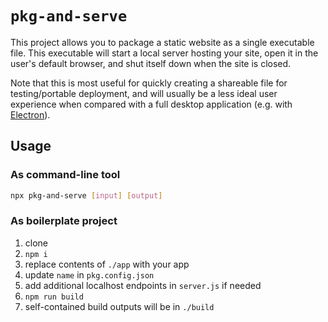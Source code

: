 # `pkg-and-serve`

This project allows you to package a static website as a single executable file. This executable will start a local server hosting your site, open it in the user's default browser, and shut itself down when the site is closed.

Note that this is most useful for quickly creating a shareable file for testing/portable deployment, and will usually be a less ideal user experience when compared with a full desktop application (e.g. with [Electron](https://www.electronjs.org/)).

## Usage

### As command-line tool

```sh
npx pkg-and-serve [input] [output]
```

### As boilerplate project

1. clone
2. `npm i`
3. replace contents of `./app` with your app
4. update `name` in `pkg.config.json`
5. add additional localhost endpoints in `server.js` if needed
6. `npm run build`
7. self-contained build outputs will be in `./build`
